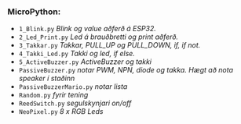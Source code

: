 ### MicroPython: 

- `1_Blink.py`        _Blink og value aðferð á ESP32._
- `2_Led_Print.py`    _Led á brauðbretti og print aðferð._
- `3_Takkar.py`       _Takkar, PULL_UP og PULL_DOWN, if, if not._
- `4_Takki_Led.py`    _Takki og led, if else._
- `5_ActiveBuzzer.py` _ActiveBuzzer og takki_
- `PassiveBuzzer.py` _notar PWM, NPN, diode og takka. Hægt að nota speaker í staðinn_
- `PassiveBuzzerMario.py` _notar lista_
- `Random.py` _fyrir tening_
- `ReedSwitch.py` _segulskynjari on/off_
- `NeoPixel.py` _8 x RGB Leds_

